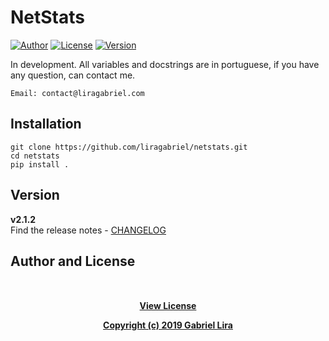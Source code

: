 # NetStats

[![Author](https://img.shields.io/badge/author-Gabriel-blue)](http://www.liragabriel.com)
[![License](https://img.shields.io/badge/license-MIT-green)](https://github.com/liragabriel/netstats/blob/master/LICENSE)
[![Version](https://img.shields.io/badge/version-v2.1.2-yellow)](https://github.com/liragabriel/DS/blob/master/CHANGELOG.md)

In development. All variables and docstrings are in portuguese, if you have any question, can contact me.

    Email: contact@liragabriel.com
  
## Installation

    git clone https://github.com/liragabriel/netstats.git
    cd netstats
    pip install .

## Version

**v2.1.2**<br>
Find the release notes - [CHANGELOG](https://github.com/liragabriel/DS/blob/master/CHANGELOG.md)

## Author and License

<p align="center" style="margin-top: 10%">
    <strong>
        <a href="http://www.liragabriel.com/mit-license">View License<a>
    </strong>
</p>
<p align="center">
    <strong>
        <a href="http://www.liragabriel.com">Copyright (c) 2019 Gabriel Lira</a>
    </strong>
</p>
